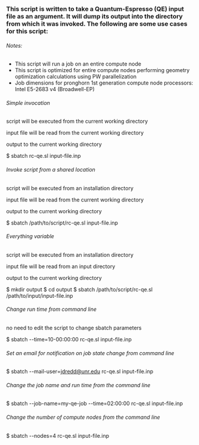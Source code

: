 ### This script is written to take a Quantum-Espresso (QE) input file as an argument. It will dump its output into the directory from which it was invoked. The following are some use cases for this script:

###### Notes:

* This script will run a job on an entire compute node
* This script is optimized for entire compute nodes performing geometry optimization calculations using PW parallelization
* Job dimensions for pronghorn 1st generation compute node processors: Intel E5-2683 v4 (Broadwell-EP)

###### Simple invocation

script will be executed from the current working directory

input file will be read from the current working directory

output to the current working directory

$ sbatch rc-qe.sl input-file.inp

###### Invoke script from a shared location

script will be executed from an installation directory

input file will be read from the current working directory

output to the current working directory

$ sbatch /path/to/script/rc-qe.sl input-file.inp

###### Everything variable

script will be executed from an installation directory

input file will be read from an input directory

output to the current working directory

$ mkdir output $ cd output $ sbatch /path/to/script/rc-qe.sl /path/to/input/input-file.inp

###### Change run time from command line

no need to edit the script to change sbatch parameters

$ sbatch --time=10-00:00:00 rc-qe.sl input-file.inp

###### Set an email for notification on job state change from command line

$ sbatch --mail-user=jdredd@unr.edu rc-qe.sl input-file.inp

###### Change the job name and run time from the command line

$ sbatch --job-name=my-qe-job --time=02:00:00 rc-qe.sl input-file.inp

###### Change the number of compute nodes from the command line

$ sbatch --nodes=4 rc-qe.sl input-file.inp
